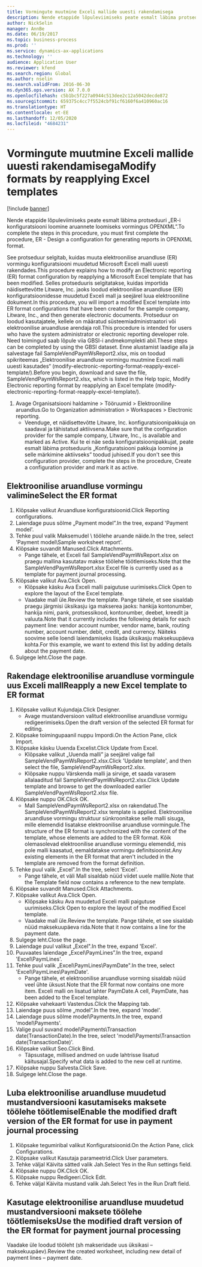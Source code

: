 ```yaml
---
title: Vormingute muutmine Exceli mallide uuesti rakendamisega
description: Nende etappide lõpuleviimiseks peate esmalt läbima protseduuri „ER-i konfiguratsiooni loomine aruannete loomiseks vormingus OPENXML”.
author: NickSelin
manager: AnnBe
ms.date: 06/19/2017
ms.topic: business-process
ms.prod: ''
ms.service: dynamics-ax-applications
ms.technology: ''
audience: Application User
ms.reviewer: kfend
ms.search.region: Global
ms.author: nselin
ms.search.validFrom: 2016-06-30
ms.dyn365.ops.version: AX 7.0.0
ms.openlocfilehash: c5b1bc5f227a0944c513dee2c12a5042decde872
ms.sourcegitcommit: 659375c4cc7f5524cbf91cf6160f6a410960ac16
ms.translationtype: HT
ms.contentlocale: et-EE
ms.lasthandoff: 12/05/2020
ms.locfileid: "4684231"
---
```

# <a name="modify-formats-by-reapplying-excel-templates"></a><span data-ttu-id="2506d-103">Vormingute muutmine Exceli mallide uuesti rakendamisega</span><span class="sxs-lookup"><span data-stu-id="2506d-103">Modify formats by reapplying Excel templates</span></span>

[!include [banner](../../includes/banner.md)]

<span data-ttu-id="2506d-104">Nende etappide lõpuleviimiseks peate esmalt läbima protseduuri „ER-i konfiguratsiooni loomine aruannete loomiseks vormingus OPENXML”.</span><span class="sxs-lookup"><span data-stu-id="2506d-104">To complete the steps in this procedure, you must first complete the procedure, ER - Design a configuration for generating reports in OPENXML format.</span></span>

<span data-ttu-id="2506d-105">See protseduur selgitab, kuidas muuta elektroonilise aruandluse (ER) vormingu konfiguratsiooni muudetud Microsoft Exceli malli uuesti rakendades.</span><span class="sxs-lookup"><span data-stu-id="2506d-105">This procedure explains how to modify an Electronic reporting (ER) format configuration by reapplying a Microsoft Excel template that has been modified.</span></span> <span data-ttu-id="2506d-106">Selles protseduuris selgitatakse, kuidas importida näidisettevõtte Litware, Inc. jaoks loodud elektroonilise aruandluse (ER) konfiguratsioonidesse muudetud Exceli mall ja seejärel luua elektrooniline dokument.</span><span class="sxs-lookup"><span data-stu-id="2506d-106">In this procedure, you will import a modified Excel template into ER format configurations that have been created for the sample company, Litware, Inc., and then generate electronic documents.</span></span> <span data-ttu-id="2506d-107">Protseduur on loodud kasutajatele, kellele on määratud süsteemiadministraatori või elektroonilise aruandluse arendaja roll.</span><span class="sxs-lookup"><span data-stu-id="2506d-107">This procedure is intended for users who have the system administrator or electronic reporting developer role.</span></span> <span data-ttu-id="2506d-108">Need toimingud saab lõpule viia GBSI-i andmekomplekti abil.</span><span class="sxs-lookup"><span data-stu-id="2506d-108">These steps can be completed by using the GBSI dataset.</span></span> <span data-ttu-id="2506d-109">Enne alustamist laadige alla ja salvestage fail SampleVendPaymWsReport2.xlsx, mis on toodud spikriteemas „Elektroonilise aruandluse vormingu muutmine Exceli malli uuesti kasutades“ (modify-electronic-reporting-format-reapply-excel-template/).</span><span class="sxs-lookup"><span data-stu-id="2506d-109">Before you begin, download and save the file, SampleVendPaymWsReport2.xlsx, which is listed in the Help topic, Modify Electronic reporting format by reapplying an Excel template (modify-electronic-reporting-format-reapply-excel-template/).</span></span>

1. <span data-ttu-id="2506d-110">Avage Organisatsiooni haldamine > Tööruumid > Elektrooniline aruandlus.</span><span class="sxs-lookup"><span data-stu-id="2506d-110">Go to Organization administration > Workspaces > Electronic reporting.</span></span>
    * <span data-ttu-id="2506d-111">Veenduge, et näidisettevõtte Litware, Inc. konfiguratsioonipakkuja on saadaval ja tähistatud aktiivsena.</span><span class="sxs-lookup"><span data-stu-id="2506d-111">Make sure that the configuration provider for the sample company, Litware, Inc., is available and marked as Active.</span></span> <span data-ttu-id="2506d-112">Kui te ei näe seda konfiguratsioonipakkujat, peate esmalt läbima protseduuris „Konfiguratsiooni pakkuja loomine ja selle märkimine aktiivseks” toodud juhised.</span><span class="sxs-lookup"><span data-stu-id="2506d-112">If you don't see this configuration provider, complete the steps in the procedure, Create a configuration provider and mark it as active.</span></span>  

## <a name="select-the-er-format"></a><span data-ttu-id="2506d-113">Elektroonilise aruandluse vormingu valimine</span><span class="sxs-lookup"><span data-stu-id="2506d-113">Select the ER format</span></span>
1. <span data-ttu-id="2506d-114">Klõpsake valikut Aruandluse konfiguratsioonid.</span><span class="sxs-lookup"><span data-stu-id="2506d-114">Click Reporting configurations.</span></span>
2. <span data-ttu-id="2506d-115">Laiendage puus sõlme „Payment model”.</span><span class="sxs-lookup"><span data-stu-id="2506d-115">In the tree, expand 'Payment model'.</span></span>
3. <span data-ttu-id="2506d-116">Tehke puul valik Maksemudel \ töölehe aruande näide.</span><span class="sxs-lookup"><span data-stu-id="2506d-116">In the tree, select 'Payment model\Sample worksheet report'.</span></span>
4. <span data-ttu-id="2506d-117">Klõpsake suvandit Manused.</span><span class="sxs-lookup"><span data-stu-id="2506d-117">Click Attachments.</span></span>
    * <span data-ttu-id="2506d-118">Pange tähele, et Exceli fail SampleVendPaymWsReport.xlsx on praegu mallina kasutatav makse töölehe töötlemiseks.</span><span class="sxs-lookup"><span data-stu-id="2506d-118">Note that the SampleVendPaymWsReport.xlsx Excel file is currently used as a template for payment journal processing.</span></span>   
5. <span data-ttu-id="2506d-119">Klõpsake valikut Ava.</span><span class="sxs-lookup"><span data-stu-id="2506d-119">Click Open.</span></span>
    * <span data-ttu-id="2506d-120">Klõpsake käsku Ava Exceli malli paigutuse uurimiseks.</span><span class="sxs-lookup"><span data-stu-id="2506d-120">Click Open to explore the layout of the Excel template.</span></span>  
    * <span data-ttu-id="2506d-121">Vaadake mall üle.</span><span class="sxs-lookup"><span data-stu-id="2506d-121">Review the template.</span></span> <span data-ttu-id="2506d-122">Pange tähele, et see sisaldab praegu järgmisi üksikasju iga makserea jaoks: hankija kontonumber, hankija nimi, pank, protsessikood, kontonumber, deebet, kreedit ja valuuta.</span><span class="sxs-lookup"><span data-stu-id="2506d-122">Note that it currently includes the following details for each payment line: vendor account number, vendor name, bank, routing number, account number, debit, credit, and currency.</span></span> <span data-ttu-id="2506d-123">Näiteks soovime selle loendi laiendamiseks lisada üksikasju maksekuupäeva kohta.</span><span class="sxs-lookup"><span data-stu-id="2506d-123">For this example, we want to extend this list by adding details about the payment date.</span></span>   
6. <span data-ttu-id="2506d-124">Sulgege leht.</span><span class="sxs-lookup"><span data-stu-id="2506d-124">Close the page.</span></span>

## <a name="reapply-a-new-excel-template-to-er-format"></a><span data-ttu-id="2506d-125">Rakendage elektroonilise aruandluse vormingule uus Exceli mall</span><span class="sxs-lookup"><span data-stu-id="2506d-125">Reapply a new Excel template to ER format</span></span>
1. <span data-ttu-id="2506d-126">Klõpsake valikut Kujundaja.</span><span class="sxs-lookup"><span data-stu-id="2506d-126">Click Designer.</span></span>
    * <span data-ttu-id="2506d-127">Avage mustandversioon valitud elektroonilise aruandluse vormigu redigeerimiseks.</span><span class="sxs-lookup"><span data-stu-id="2506d-127">Open the draft version of the selected ER format for editing.</span></span>  
2. <span data-ttu-id="2506d-128">Klõpsake toimingupaanil nuppu Impordi.</span><span class="sxs-lookup"><span data-stu-id="2506d-128">On the Action Pane, click Import.</span></span>
3. <span data-ttu-id="2506d-129">Klõpsake käsku Uuenda Excelist.</span><span class="sxs-lookup"><span data-stu-id="2506d-129">Click Update from Excel.</span></span>
    * <span data-ttu-id="2506d-130">Klõpsake valikut „Uuenda malli” ja seejärel valige fail SampleVendPaymWsReport2.xlsx.</span><span class="sxs-lookup"><span data-stu-id="2506d-130">Click 'Update template', and then select the file, SampleVendPaymWsReport2.xlsx.</span></span>  
    * <span data-ttu-id="2506d-131">Klõpsake nuppu Värskenda malli ja sirvige, et saada varasem allalaaditud fail SampleVendPaymWsReport2.xlsx.</span><span class="sxs-lookup"><span data-stu-id="2506d-131">Click Update template and browse to get the downloaded earlier SampleVendPaymWsReport2.xlsx file.</span></span>  
4. <span data-ttu-id="2506d-132">Klõpsake nuppu OK.</span><span class="sxs-lookup"><span data-stu-id="2506d-132">Click OK.</span></span>
    * <span data-ttu-id="2506d-133">Mall SampleVendPaymWsReport2.xlsx on rakendatud.</span><span class="sxs-lookup"><span data-stu-id="2506d-133">The SampleVendPaymWsReport2.xlsx template is applied.</span></span> <span data-ttu-id="2506d-134">Elektroonilise aruandluse vormingu struktuur sünkroonitakse selle malli sisuga, mille elemendid lisatakse elektroonilise aruandluse vormingule.</span><span class="sxs-lookup"><span data-stu-id="2506d-134">The structure of the ER format is synchronized with the content of the template, whose elements are added to the ER format.</span></span> <span data-ttu-id="2506d-135">Kõik olemasolevad elektroonilise aruandluse vormingu elemendid, mis pole malli kaasatud, eemaldatakse vormingu definitsioonist.</span><span class="sxs-lookup"><span data-stu-id="2506d-135">Any existing elements in the ER format that aren't included in the template are removed from the format definition.</span></span>  
5. <span data-ttu-id="2506d-136">Tehke puul valik „Excel".</span><span class="sxs-lookup"><span data-stu-id="2506d-136">In the tree, select 'Excel'.</span></span>
    * <span data-ttu-id="2506d-137">Pange tähele, et väli Mall sisaldab nüüd viidet uuele mallile.</span><span class="sxs-lookup"><span data-stu-id="2506d-137">Note that the Template field now contains a reference to the new template.</span></span>   
6. <span data-ttu-id="2506d-138">Klõpsake suvandit Manused.</span><span class="sxs-lookup"><span data-stu-id="2506d-138">Click Attachments.</span></span>
7. <span data-ttu-id="2506d-139">Klõpsake valikut Ava.</span><span class="sxs-lookup"><span data-stu-id="2506d-139">Click Open.</span></span>
    * <span data-ttu-id="2506d-140">Klõpsake käsku Ava muudetud Exceli malli paigutuse uurimiseks.</span><span class="sxs-lookup"><span data-stu-id="2506d-140">Click Open to explore the layout of the modified Excel template.</span></span>  
    * <span data-ttu-id="2506d-141">Vaadake mall üle.</span><span class="sxs-lookup"><span data-stu-id="2506d-141">Review the template.</span></span> <span data-ttu-id="2506d-142">Pange tähele, et see sisaldab nüüd maksekuupäeva rida.</span><span class="sxs-lookup"><span data-stu-id="2506d-142">Note that it now contains a line for the payment date.</span></span>   
8. <span data-ttu-id="2506d-143">Sulgege leht.</span><span class="sxs-lookup"><span data-stu-id="2506d-143">Close the page.</span></span>
9. <span data-ttu-id="2506d-144">Laiendage puul valikut „Excel".</span><span class="sxs-lookup"><span data-stu-id="2506d-144">In the tree, expand 'Excel'.</span></span>
10. <span data-ttu-id="2506d-145">Puuvaates laiendage „Excel\PaymLines”.</span><span class="sxs-lookup"><span data-stu-id="2506d-145">In the tree, expand 'Excel\PaymLines'.</span></span>
11. <span data-ttu-id="2506d-146">Tehke puul valik „Excel\PaymLines\PaymDate".</span><span class="sxs-lookup"><span data-stu-id="2506d-146">In the tree, select 'Excel\PaymLines\PaymDate'.</span></span>
    * <span data-ttu-id="2506d-147">Pange tähele, et elektroonilise aruandluse vorming sisaldab nüüd veel ühte üksust.</span><span class="sxs-lookup"><span data-stu-id="2506d-147">Note that the ER format now contains one more item.</span></span> <span data-ttu-id="2506d-148">Exceli malli on lisatud lahter PaymDate.</span><span class="sxs-lookup"><span data-stu-id="2506d-148">A cell, PaymDate, has been added to the Excel template.</span></span>  
12. <span data-ttu-id="2506d-149">Klõpsake vahekaarti Vastendus.</span><span class="sxs-lookup"><span data-stu-id="2506d-149">Click the Mapping tab.</span></span>
13. <span data-ttu-id="2506d-150">Laiendage puus sõlme „model”.</span><span class="sxs-lookup"><span data-stu-id="2506d-150">In the tree, expand 'model'.</span></span>
14. <span data-ttu-id="2506d-151">Laiendage puus sõlme model\Payments.</span><span class="sxs-lookup"><span data-stu-id="2506d-151">In the tree, expand 'model\Payments'.</span></span>
15. <span data-ttu-id="2506d-152">Valige puul suvand model\Payments\Transaction date(TransactionDate).</span><span class="sxs-lookup"><span data-stu-id="2506d-152">In the tree, select 'model\Payments\Transaction date(TransactionDate)'.</span></span>
16. <span data-ttu-id="2506d-153">Klõpsake valikut Seo.</span><span class="sxs-lookup"><span data-stu-id="2506d-153">Click Bind.</span></span>
    * <span data-ttu-id="2506d-154">Täpsustage, millised andmed on uude lahtrisse lisatud käitusajal.</span><span class="sxs-lookup"><span data-stu-id="2506d-154">Specify what data is added to the new cell at runtime.</span></span>  
17. <span data-ttu-id="2506d-155">Klõpsake nuppu Salvesta.</span><span class="sxs-lookup"><span data-stu-id="2506d-155">Click Save.</span></span>
18. <span data-ttu-id="2506d-156">Sulgege leht.</span><span class="sxs-lookup"><span data-stu-id="2506d-156">Close the page.</span></span>

## <a name="enable-the-modified-draft-version-of-the-er-format-for-use-in-payment-journal-processing"></a><span data-ttu-id="2506d-157">Luba elektroonilise aruandluse muudetud mustandversiooni kasutamiseks maksete töölehe töötlemisel</span><span class="sxs-lookup"><span data-stu-id="2506d-157">Enable the modified draft version of the ER format for use in payment journal processing</span></span>
1. <span data-ttu-id="2506d-158">Klõpsake tegumiribal valikut Konfiguratsioonid.</span><span class="sxs-lookup"><span data-stu-id="2506d-158">On the Action Pane, click Configurations.</span></span>
2. <span data-ttu-id="2506d-159">Klõpsake valikut Kasutaja parameetrid.</span><span class="sxs-lookup"><span data-stu-id="2506d-159">Click User parameters.</span></span>
3. <span data-ttu-id="2506d-160">Tehke väljal Käivita sätted valik Jah.</span><span class="sxs-lookup"><span data-stu-id="2506d-160">Select Yes in the Run settings field.</span></span>
4. <span data-ttu-id="2506d-161">Klõpsake nuppu OK.</span><span class="sxs-lookup"><span data-stu-id="2506d-161">Click OK.</span></span>
5. <span data-ttu-id="2506d-162">Klõpsake nuppu Redigeeri.</span><span class="sxs-lookup"><span data-stu-id="2506d-162">Click Edit.</span></span>
6. <span data-ttu-id="2506d-163">Tehke väljal Käivita mustand valik Jah.</span><span class="sxs-lookup"><span data-stu-id="2506d-163">Select Yes in the Run Draft field.</span></span>

## <a name="use-the-modified-draft-version-of-the-er-format-for-payment-journal-processing"></a><span data-ttu-id="2506d-164">Kasutage elektroonilise aruandluse muudetud mustandversiooni maksete töölehe töötlemiseks</span><span class="sxs-lookup"><span data-stu-id="2506d-164">Use the modified draft version of the ER format for payment journal processing</span></span>

<span data-ttu-id="2506d-165">Vaadake üle loodud tööleht (sh makseridade uus üksikasi – maksekuupäev).</span><span class="sxs-lookup"><span data-stu-id="2506d-165">Review the created worksheet, including new detail of payment lines – payment date.</span></span>  
